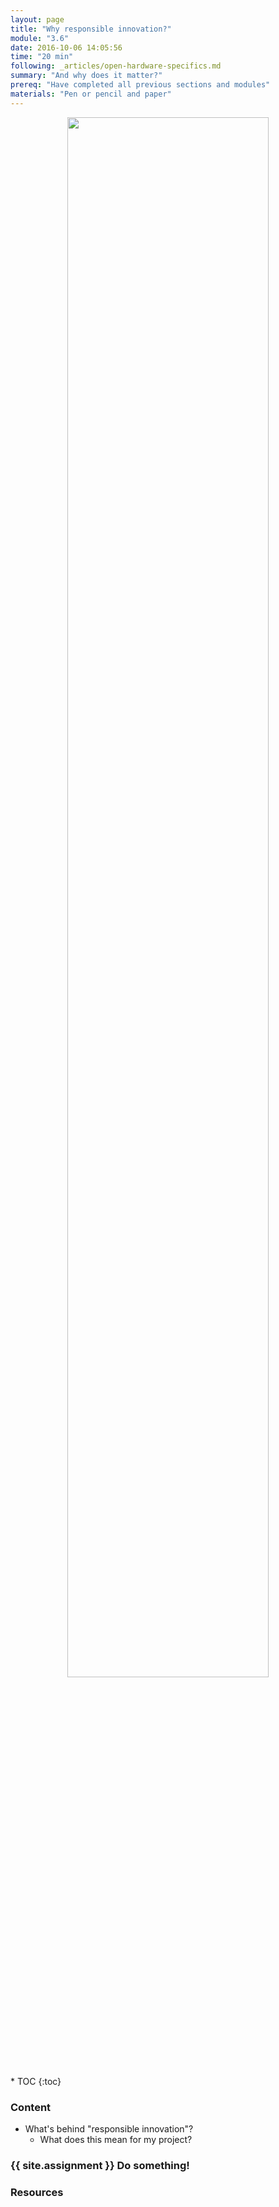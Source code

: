 ```yaml
---
layout: page
title: "Why responsible innovation?"
module: "3.6"
date: 2016-10-06 14:05:56
time: "20 min"
following: _articles/open-hardware-specifics.md
summary: "And why does it matter?"
prereq: "Have completed all previous sections and modules"
materials: "Pen or pencil and paper"
---
```

<p align="center">
<img src="https://raw.githubusercontent.com/ohwmakers/OHM-curriculum/gh-pages/img/work_in_progress_banner.svg" width="80%"/>
</p>
* TOC
{:toc}

### Content

- What's behind "responsible innovation"?
  - What does this mean for my project?

### {{ site.assignment }} Do something!

### Resources

